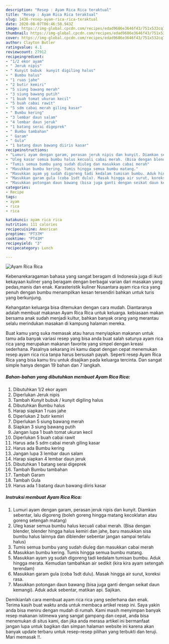 ```yaml
---
description: "Resep : Ayam Rica Rica teraktual"
title: "Resep : Ayam Rica Rica teraktual"
slug: 1436-resep-ayam-rica-rica-teraktual
date: 2020-08-07T06:46:58.943Z
image: https://img-global.cpcdn.com/recipes/edad9686e3646f43/751x532cq70/ayam-rica-rica-foto-resep-utama.jpg
thumbnail: https://img-global.cpcdn.com/recipes/edad9686e3646f43/751x532cq70/ayam-rica-rica-foto-resep-utama.jpg
cover: https://img-global.cpcdn.com/recipes/edad9686e3646f43/751x532cq70/ayam-rica-rica-foto-resep-utama.jpg
author: Clayton Butler
ratingvalue: 4.1
reviewcount: 27912
recipeingredient:
- "1/2 ekor ayam"
- " Jeruk nipis"
- " Kunyit bubuk  kunyit digiling halus"
- " Bumbu halus"
- "1 ruas jahe"
- "2 butir kemiri"
- "5 siung bawang merah"
- "3 siung bawang putih"
- "1 buah tomat ukuran kecil"
- "5 buah cabai rawit"
- "5 sdm cabai merah giling kasar"
- " Bumbu kering"
- "3 lembar daun salam"
- "4 lembar daun jeruk"
- "1 batang serai digeprek"
- " Bumbu tambahan"
- " Garam"
- " Gula"
- "1 batang daun bawang diiris kasar"
recipeinstructions:
- "Lumuri ayam dengan garam, perasan jeruk nipis dan kunyit. Diamkan sebentar, lalu digoreng (boleh goreng hingga matang kecoklatan atau goreng setengah matang)"
- "Uleg kasar semua bumbu halus kecuali cabai merah. (Bisa dengan blender, blender hingga halus kemiri dan jahe, baru masukkan sisa bumbu halus lainnya dan diblender sebentar jangan sampai terlalu halus)"
- "Tumis semua bumbu yang sudah diuleg dan masukkan cabai merah"
- "Masukkan bumbu kering. Tumis hingga semua bumbu matang."
- "Masukkan ayam yg sudah digoreng tadi kedalam tumisan bumbu. Aduk hingga merata. Kemudian tambahkan air sedikit (kira kira ayam setengah terendam)"
- "Masukkan garam gula (coba 1sdt dulu). Masak hingga air surut, koreksi rasa."
- "Masukkan potongan daun bawang (bisa juga ganti dengan seikat daun kemangi). Aduk aduk sebentar, matikan api. Sajikan."
categories:
- Recipe
tags:
- ayam
- rica
- rica

katakunci: ayam rica rica 
nutrition: 111 calories
recipecuisine: American
preptime: "PT37M"
cooktime: "PT43M"
recipeyield: "3"
recipecategory: Lunch

---
```



![Ayam Rica Rica](https://img-global.cpcdn.com/recipes/edad9686e3646f43/751x532cq70/ayam-rica-rica-foto-resep-utama.jpg)

Kebenarekaragaman bahasa yang sangat beragam di Indonesia juga di ikuti kekayaan kuliner yang beragam dengan berbagai varian dari masakan yang pedas,manis dan enak. Karasteristik kuliner Nusantara ayam rica rica yang penuh dengan bumbu menampilkan kesan tersendiri bahkan untuk turis yang berkunjung.




Kehangatan keluarga bisa ditemukan dengan cara mudah. Diantaranya adalah membuat makanan Ayam Rica Rica untuk keluarga. kebiasaan makan bersama anak sudah menjadi kultur, bahkan banyak orang yang merantau selalu merindukan masakan di kampung halaman mereka.

Buat kamu yang suka memasak atau harus menyiapkan makanan untuk tamu ada banyak variasi resep yang bisa anda buat salah satunya ayam rica rica yang merupakan makanan favorite yang simpel dengan kreasi sederhana. Pasalnya sekarang ini kamu dapat dengan cepat menemukan resep ayam rica rica tanpa harus bersusah payah.
Seperti resep Ayam Rica Rica yang bisa kamu tiru untuk disajikan pada keluarga tercinta. Dan sangat simple hanya dengan 19 bahan dan 7 langkah.


<!--inarticleads1-->

##### Bahan-bahan yang dibutuhkan membuat Ayam Rica Rica:

1. Dibutuhkan 1/2 ekor ayam
1. Diperlukan  Jeruk nipis
1. Tambah  Kunyit bubuk / kunyit digiling halus
1. Dibutuhkan  Bumbu halus
1. Harap siapkan 1 ruas jahe
1. Diperlukan 2 butir kemiri
1. Diperlukan 5 siung bawang merah
1. Siapkan 3 siung bawang putih
1. Jangan lupa 1 buah tomat ukuran kecil
1. Diperlukan 5 buah cabai rawit
1. Harus ada 5 sdm cabai merah giling kasar
1. Harus ada  Bumbu kering
1. Jangan lupa 3 lembar daun salam
1. Harap siapkan 4 lembar daun jeruk
1. Dibutuhkan 1 batang serai digeprek
1. Tambah  Bumbu tambahan
1. Tambah  Garam
1. Tambah  Gula
1. Harus ada 1 batang daun bawang diiris kasar




<!--inarticleads2-->

##### Instruksi membuat  Ayam Rica Rica:

1. Lumuri ayam dengan garam, perasan jeruk nipis dan kunyit. Diamkan sebentar, lalu digoreng (boleh goreng hingga matang kecoklatan atau goreng setengah matang)
1. Uleg kasar semua bumbu halus kecuali cabai merah. (Bisa dengan blender, blender hingga halus kemiri dan jahe, baru masukkan sisa bumbu halus lainnya dan diblender sebentar jangan sampai terlalu halus)
1. Tumis semua bumbu yang sudah diuleg dan masukkan cabai merah
1. Masukkan bumbu kering. Tumis hingga semua bumbu matang.
1. Masukkan ayam yg sudah digoreng tadi kedalam tumisan bumbu. Aduk hingga merata. Kemudian tambahkan air sedikit (kira kira ayam setengah terendam)
1. Masukkan garam gula (coba 1sdt dulu). Masak hingga air surut, koreksi rasa.
1. Masukkan potongan daun bawang (bisa juga ganti dengan seikat daun kemangi). Aduk aduk sebentar, matikan api. Sajikan.




Demikianlah cara membuat ayam rica rica yang sederhana dan enak. Terima kasih buat waktu anda untuk membaca artikel resep ini. Saya yakin anda bisa meniru dengan mudah di rumah. Kami masih menyimpan banyak resep makanan istimewa yang sangat gampang dan cepat, anda bisa menemukan di situs kami, dan jika anda merasa artikel ini bermanfaat jangan lupa untuk bagikan dan simpan halaman website ini karena akan banyak update terbaru untuk resep-resep pilihan yang terbukti dan teruji. Mari memasak !!. 

